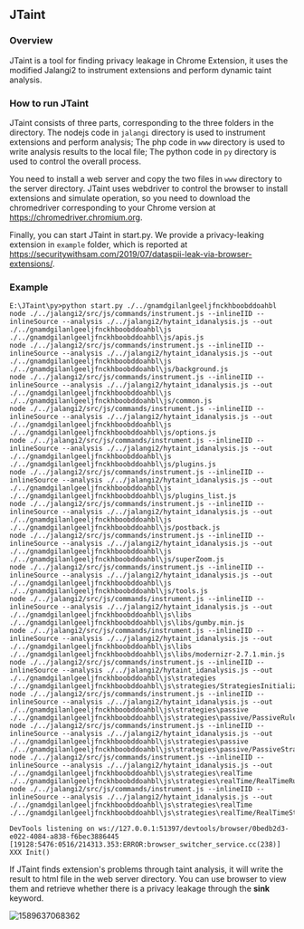 ## JTaint

### Overview

JTaint is a tool for finding privacy leakage in Chrome Extension, it uses the modified Jalangi2 to instrument extensions and perform dynamic taint analysis.

### How to run JTaint

JTaint consists of three parts, corresponding to the three folders in the directory. The nodejs code in `jalangi` directory is used to instrument extensions and perform analysis; The php code in `www` directory is used to write analysis results to the local file; The python code in `py` directory is used to control the overall process.

You need to install a web server and copy the two files in `www` directory to the server directory. JTaint uses webdriver to control the browser to install extensions and simulate operation, so you need to download the chromedriver corresponding to your Chrome version at https://chromedriver.chromium.org.

Finally, you can start JTaint in start.py. We provide a privacy-leaking extension in `example` folder, which is reported at https://securitywithsam.com/2019/07/dataspii-leak-via-browser-extensions/.

### Example

```shell
E:\JTaint\py>python start.py ./../gnamdgilanlgeeljfnckhboobddoahbl
node ./../jalangi2/src/js/commands/instrument.js --inlineIID --inlineSource --analysis ./../jalangi2/hytaint_idanalysis.js --out ./../gnamdgilanlgeeljfnckhboobddoahbl\js ./../gnamdgilanlgeeljfnckhboobddoahbl\js/apis.js
node ./../jalangi2/src/js/commands/instrument.js --inlineIID --inlineSource --analysis ./../jalangi2/hytaint_idanalysis.js --out ./../gnamdgilanlgeeljfnckhboobddoahbl\js ./../gnamdgilanlgeeljfnckhboobddoahbl\js/background.js
node ./../jalangi2/src/js/commands/instrument.js --inlineIID --inlineSource --analysis ./../jalangi2/hytaint_idanalysis.js --out ./../gnamdgilanlgeeljfnckhboobddoahbl\js ./../gnamdgilanlgeeljfnckhboobddoahbl\js/common.js
node ./../jalangi2/src/js/commands/instrument.js --inlineIID --inlineSource --analysis ./../jalangi2/hytaint_idanalysis.js --out ./../gnamdgilanlgeeljfnckhboobddoahbl\js ./../gnamdgilanlgeeljfnckhboobddoahbl\js/options.js
node ./../jalangi2/src/js/commands/instrument.js --inlineIID --inlineSource --analysis ./../jalangi2/hytaint_idanalysis.js --out ./../gnamdgilanlgeeljfnckhboobddoahbl\js ./../gnamdgilanlgeeljfnckhboobddoahbl\js/plugins.js
node ./../jalangi2/src/js/commands/instrument.js --inlineIID --inlineSource --analysis ./../jalangi2/hytaint_idanalysis.js --out ./../gnamdgilanlgeeljfnckhboobddoahbl\js ./../gnamdgilanlgeeljfnckhboobddoahbl\js/plugins_list.js
node ./../jalangi2/src/js/commands/instrument.js --inlineIID --inlineSource --analysis ./../jalangi2/hytaint_idanalysis.js --out ./../gnamdgilanlgeeljfnckhboobddoahbl\js ./../gnamdgilanlgeeljfnckhboobddoahbl\js/postback.js
node ./../jalangi2/src/js/commands/instrument.js --inlineIID --inlineSource --analysis ./../jalangi2/hytaint_idanalysis.js --out ./../gnamdgilanlgeeljfnckhboobddoahbl\js ./../gnamdgilanlgeeljfnckhboobddoahbl\js/superZoom.js
node ./../jalangi2/src/js/commands/instrument.js --inlineIID --inlineSource --analysis ./../jalangi2/hytaint_idanalysis.js --out ./../gnamdgilanlgeeljfnckhboobddoahbl\js ./../gnamdgilanlgeeljfnckhboobddoahbl\js/tools.js
node ./../jalangi2/src/js/commands/instrument.js --inlineIID --inlineSource --analysis ./../jalangi2/hytaint_idanalysis.js --out ./../gnamdgilanlgeeljfnckhboobddoahbl\js\libs ./../gnamdgilanlgeeljfnckhboobddoahbl\js\libs/gumby.min.js
node ./../jalangi2/src/js/commands/instrument.js --inlineIID --inlineSource --analysis ./../jalangi2/hytaint_idanalysis.js --out ./../gnamdgilanlgeeljfnckhboobddoahbl\js\libs ./../gnamdgilanlgeeljfnckhboobddoahbl\js\libs/modernizr-2.7.1.min.js
node ./../jalangi2/src/js/commands/instrument.js --inlineIID --inlineSource --analysis ./../jalangi2/hytaint_idanalysis.js --out ./../gnamdgilanlgeeljfnckhboobddoahbl\js\strategies ./../gnamdgilanlgeeljfnckhboobddoahbl\js\strategies/StrategiesInitializer.js
node ./../jalangi2/src/js/commands/instrument.js --inlineIID --inlineSource --analysis ./../jalangi2/hytaint_idanalysis.js --out ./../gnamdgilanlgeeljfnckhboobddoahbl\js\strategies\passive ./../gnamdgilanlgeeljfnckhboobddoahbl\js\strategies\passive/PassiveRules.js
node ./../jalangi2/src/js/commands/instrument.js --inlineIID --inlineSource --analysis ./../jalangi2/hytaint_idanalysis.js --out ./../gnamdgilanlgeeljfnckhboobddoahbl\js\strategies\passive ./../gnamdgilanlgeeljfnckhboobddoahbl\js\strategies\passive/PassiveStrategy.js
node ./../jalangi2/src/js/commands/instrument.js --inlineIID --inlineSource --analysis ./../jalangi2/hytaint_idanalysis.js --out ./../gnamdgilanlgeeljfnckhboobddoahbl\js\strategies\realTime ./../gnamdgilanlgeeljfnckhboobddoahbl\js\strategies\realTime/RealTimeRulesRetriever.js
node ./../jalangi2/src/js/commands/instrument.js --inlineIID --inlineSource --analysis ./../jalangi2/hytaint_idanalysis.js --out ./../gnamdgilanlgeeljfnckhboobddoahbl\js\strategies\realTime ./../gnamdgilanlgeeljfnckhboobddoahbl\js\strategies\realTime/RealTimeStrategy.js

DevTools listening on ws://127.0.0.1:51397/devtools/browser/0bedb2d3-e022-4084-a838-f6bec3886445
[19128:5476:0516/214313.353:ERROR:browser_switcher_service.cc(238)] XXX Init()
```

If JTaint finds extension's problems through taint analysis, it will write the result to html file in the web server directory. You can use browser to view them and retrieve whether there is a privacy leakage through the **sink** keyword.

![1589637068362](https://s1.ax1x.com/2020/05/16/YgAfSS.png)







